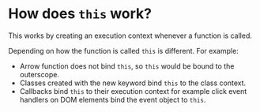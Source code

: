 # How does `this` work?

This works by creating an execution context whenever a function is called.

Depending on how the function is called `this` is different. For example:

- Arrow function does not bind `this`, so `this` would be bound to the outerscope.
- Classes created with the new keyword bind `this` to the class context.
- Callbacks bind `this` to their execution context for example click event handlers on DOM elements bind the event object to `this`.